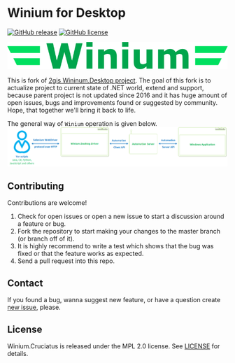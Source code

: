 # Winium for Desktop
[![GitHub release](https://img.shields.io/github/release/ssratkevich/Winium.Desktop.svg?style=flat-square)](https://github.com/ssratkevich/Winium.Desktop/releases/)
[![GitHub license](https://img.shields.io/badge/license-MPL2.0-blue.svg?style=flat-square)](LICENSE)

![Logo](Logo.png)

This is fork of [2gis Wininum.Desktop project](https://github.com/2gis/Winium.Desktop). 
The goal of this fork is to actualize project to current state of .NET world, extend and support,
because parent project is not updated since 2016 and it has huge amount of open issues, bugs and improvements found or suggested by community.
Hope, that together we'll bring it back to life.

The general way of `Winium` operation is given below.
![GeneralScheme](GeneralScheme.png)


## Contributing

Contributions are welcome!

1. Check for open issues or open a new issue to start a discussion around a feature or bug.
2. Fork the repository to start making your changes to the master branch (or branch off of it).
3. It is highly recommend to write a test which shows that the bug was fixed or that the feature works as expected.
4. Send a pull request into this repo.

## Contact

If you found a bug, wanna suggest new feature, or have a question create [new issue](https://github.com/ssratkevich/Winium.Desktop/issues/new), please.

## License

Winium.Cruciatus is released under the MPL 2.0 license. See [LICENSE](LICENSE) for details.
